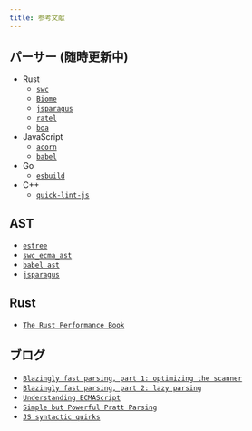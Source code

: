 ```yaml
---
title: 参考文献
---
```


## パーサー (随時更新中)

- Rust
  - [`swc`](https://swc.rs)
  - [`Biome`](https://biomejs.dev)
  - [`jsparagus`](https://github.com/mozilla-spidermonkey/jsparagus)
  - [`ratel`](https://github.com/ratel-rust/ratel-core)
  - [`boa`](https://github.com/lastmjs/boa-azle)
- JavaScript
  - [`acorn`](https://github.com/acornjs/acorn)
  - [`babel`](https://babeljs.io)
- Go
  - [`esbuild`](https://esbuild.github.io)
- C++
  - [`quick-lint-js`](https://github.com/quick-lint/quick-lint-js)

## AST

- [`estree`](https://github.com/estree/estree)
- [`swc_ecma_ast`](https://github.com/swc-project/swc/tree/main/crates/swc_ecma_ast/src)
- [`babel ast`](https://github.com/babel/babel/blob/main/packages/babel-types/src/ast-types/generated/index.ts)
- [`jsparagus`](https://gist.github.com/Boshen/0b481a058cd715576aaf1624d2c6d469)

## Rust

- [`The Rust Performance Book`](https://nnethercote.github.io/perf-book/introduction.html)

## ブログ

- [`Blazingly fast parsing, part 1: optimizing the scanner`](https://v8.dev/blog/scanner)
- [`Blazingly fast parsing, part 2: lazy parsing`](https://v8.dev/blog/preparser)
- [`Understanding ECMAScript`](https://v8.dev/blog/tags/understanding-ecmascript)
- [`Simple but Powerful Pratt Parsing`](https://matklad.github.io/2020/04/13/simple-but-powerful-pratt-parsing.html)
- [`JS syntactic quirks`](https://github.com/mozilla-spidermonkey/jsparagus/blob/master/js-quirks.md)
